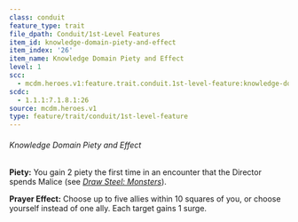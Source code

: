```yaml
---
class: conduit
feature_type: trait
file_dpath: Conduit/1st-Level Features
item_id: knowledge-domain-piety-and-effect
item_index: '26'
item_name: Knowledge Domain Piety and Effect
level: 1
scc:
  - mcdm.heroes.v1:feature.trait.conduit.1st-level-feature:knowledge-domain-piety-and-effect
scdc:
  - 1.1.1:7.1.8.1:26
source: mcdm.heroes.v1
type: feature/trait/conduit/1st-level-feature
---
```


###### Knowledge Domain Piety and Effect

**Piety:** You gain 2 piety the first time in an encounter that the Director spends Malice (see *[Draw Steel: Monsters](https://mcdm.gg/DS-Monsters)*).

**Prayer Effect:** Choose up to five allies within 10 squares of you, or choose yourself instead of one ally. Each target gains 1 surge.
